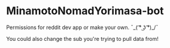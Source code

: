 # MinamotoNomadYorimasa-bot
Permissions for reddit dev app or make your own.  ¯\_( ͡° ͜ʖ ͡°)_/¯

You could also change the sub you're trying to pull data from! 
